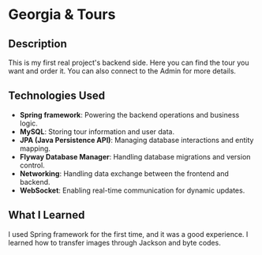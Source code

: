 # Georgia & Tours

Description
-----------
This is my first real project's backend side. Here you can find the tour you want and order it. You can also connect to the Admin for more details.

Technologies Used
-----------------
- **Spring framework**: Powering the backend operations and business logic.
- **MySQL**: Storing tour information and user data.
- **JPA (Java Persistence API)**: Managing database interactions and entity mapping.
- **Flyway Database Manager**: Handling database migrations and version control.
- **Networking**: Handling data exchange between the frontend and backend.
- **WebSocket**: Enabling real-time communication for dynamic updates.

What I Learned
--------------
I used Spring framework for the first time, and it was a good experience. I learned how to transfer images through Jackson and byte codes.
